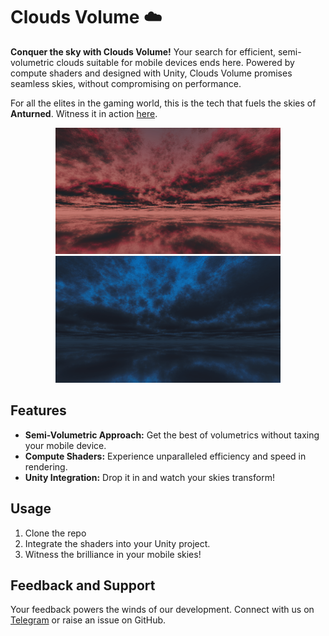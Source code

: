 # Clouds Volume ☁️

**Conquer the sky with Clouds Volume!** Your search for efficient, semi-volumetric clouds suitable for mobile devices ends here. Powered by compute shaders and designed with Unity, Clouds Volume promises seamless skies, without compromising on performance.

For all the elites in the gaming world, this is the tech that fuels the skies of **Anturned**. Witness it in action [here](https://t.me/anturned).

<p align="center">
  <img src="Promo/CloudsVolume2.png" width="360">
  <img src="Promo/CloudsVolume3.png" width="360">
</p>

## Features

- **Semi-Volumetric Approach:** Get the best of volumetrics without taxing your mobile device.
- **Compute Shaders:** Experience unparalleled efficiency and speed in rendering.
- **Unity Integration:** Drop it in and watch your skies transform!

## Usage

1. Clone the repo
2. Integrate the shaders into your Unity project.
3. Witness the brilliance in your mobile skies!

## Feedback and Support

Your feedback powers the winds of our development. Connect with us on [Telegram](https://t.me/anturned) or raise an issue on GitHub.
